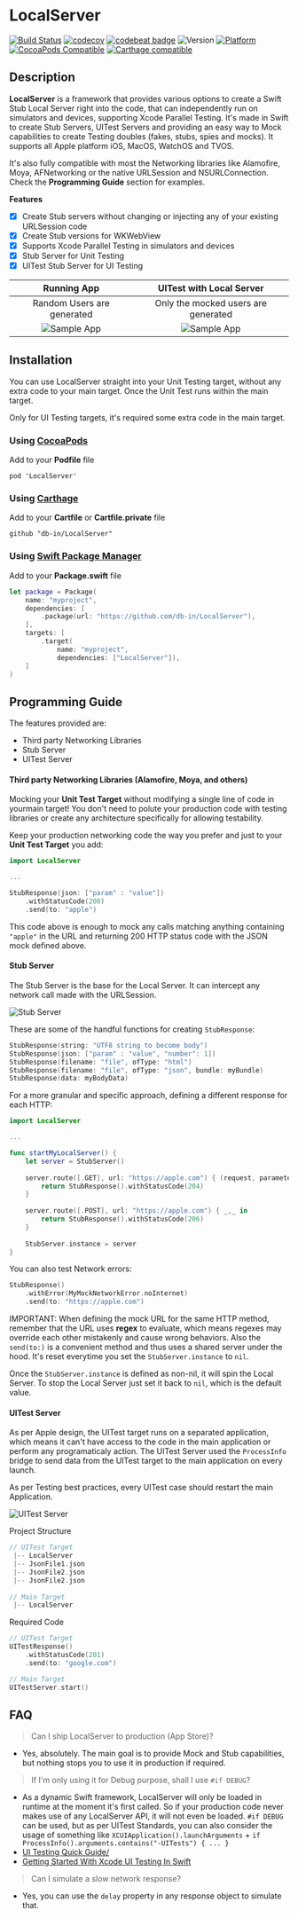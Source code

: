 # LocalServer

[![Build Status](https://travis-ci.org/db-in/LocalServer.svg?branch=master)](https://travis-ci.org/db-in/LocalServer)
[![codecov](https://codecov.io/gh/db-in/LocalServer/branch/master/graph/badge.svg)](https://codecov.io/gh/db-in/LocalServer)
[![codebeat badge](https://codebeat.co/badges/5563135f-7e49-4e66-aa44-b4f6fbb9b331)](https://codebeat.co/projects/github-com-db-in-localserver-master)
![Version](https://img.shields.io/badge/swift-5.0-red.svg)
[![Platform](https://img.shields.io/cocoapods/p/LocalServer.svg?style=flat)](https://db-in.github.io/LocalServer)
[![CocoaPods Compatible](https://img.shields.io/cocoapods/v/LocalServer.svg)](https://img.shields.io/cocoapods/v/LocalServer.svg)
[![Carthage compatible](https://img.shields.io/badge/Carthage-compatible-4BC51D.svg?style=flat)](https://github.com/Carthage/Carthage)

## Description
**LocalServer** is a framework that provides various options to create a Swift Stub Local Server right into the code, that can independently run on simulators and devices, supporting Xcode Parallel Testing. It's made in Swift to create Stub Servers, UITest Servers and providing an easy way to Mock capabilities to create Testing doubles (fakes, stubs, spies and mocks). It supports all Apple platform iOS, MacOS, WatchOS and TVOS.

It's also fully compatible with most the Networking libraries like Alamofire, Moya, AFNetworking or the native URLSession and NSURLConnection. Check the **Programming Guide** section for examples.

**Features**

- [x] Create Stub servers without changing or injecting any of your existing URLSession code
- [x] Create Stub versions for WKWebView
- [x] Supports Xcode Parallel Testing in simulators and devices
- [x] Stub Server for Unit Testing
- [x] UITest Stub Server for UI Testing

|Running App|UITest with Local Server|
|:---------:|:----------------------:|
|Random Users are generated|Only the mocked users are generated|
|![Sample App](./Resources/Sample.gif)|![Sample App](./Resources/SampleUITest.gif)|


## Installation

You can use LocalServer straight into your Unit Testing target, without any extra code to your main target. Once the Unit Test runs within the main target.

Only for UI Testing targets, it's required some extra code in the main target.

### Using [CocoaPods](https://cocoapods.org)

Add to your **Podfile** file

```
pod 'LocalServer'
```

### Using [Carthage](https://github.com/Carthage/Carthage)

Add to your **Cartfile** or **Cartfile.private** file

```
github "db-in/LocalServer"
```

### Using [Swift Package Manager](https://swift.org/package-manager)

Add to your **Package.swift** file

```swift
let package = Package(
    name: "myproject",
    dependencies: [
        .package(url: "https://github.com/db-in/LocalServer"),
    ],
    targets: [
        .target(
            name: "myproject",
            dependencies: ["LocalServer"]),
    ]
)
```

## Programming Guide
The features provided are:

- Third party Networking Libraries
- Stub Server
- UITest Server

#### Third party Networking Libraries (Alamofire, Moya, and others)

Mocking your **Unit Test Target** without modifying a single line of code in yourmain target! You don't need to polute your production code with testing libraries or create any architecture specifically for allowing testability.

Keep your production networking code the way you prefer and just to your **Unit Test Target** you add:

```swift
import LocalServer

...

StubResponse(json: ["param" : "value"])
    .withStatusCode(200)
    .send(to: "apple")
```

This code above is enough to mock any calls matching anything containing `"apple"` in the URL and returning 200 HTTP status code with the JSON mock defined above.

#### Stub Server
The Stub Server is the base for the Local Server. It can intercept any network call made with the URLSession.

![Stub Server](./Resources/StubServer.png)

These are some of the handful functions for creating `StubResponse`:

```swift
StubResponse(string: "UTF8 string to become body")
StubResponse(json: ["param" : "value", "number": 1])
StubResponse(filename: "file", ofType: "html")
StubResponse(filename: "file", ofType: "json", bundle: myBundle)
StubResponse(data: myBodyData)
```

For a more granular and specific approach, defining a different response for each HTTP:

```swift
import LocalServer

...

func startMyLocalServer() {
    let server = StubServer()
		
	server.route([.GET], url: "https://apple.com") { (request, parameters) -> StubResponse in
		return StubResponse().withStatusCode(204)
	}
	
	server.route([.POST], url: "https://apple.com") { _,_ in
		return StubResponse().withStatusCode(206)
	}
		
	StubServer.instance = server
}
```

You can also test Network errors:

```swift
StubResponse()
    .withError(MyMockNetworkError.noInternet)
    .send(to: "https://apple.com")
```

IMPORTANT: When defining the mock URL for the same HTTP method, remember that the URL uses **regex** to evaluate, which means regexes may override each other mistakenly and cause wrong behaviors.
Also the `send(to:)` is a convenient method and thus uses a shared server under the hood. It's reset everytime you set the `StubServer.instance` to `nil`. 

Once the `StubServer.instance` is defined as non-nil, it will spin the Local Server. To stop the Local Server just set it back to `nil`, which is the default value.

#### UITest Server
As per Apple design, the UITest target runs on a separated application, which means it can't have access to the code in the main application or perform any programaticaly action. The UITest Server used the `ProcessInfo` bridge to send data from the UITest target to the main application on every launch.

As per Testing best practices, every UITest case should restart the main Application.

![UITest Server](./Resources/UITestServer.png)

Project Structure

```swift
// UITest Target
 |-- LocalServer
 |-- JsonFile1.json
 |-- JsonFile2.json
 |-- JsonFile2.json
 
// Main Target
 |-- LocalServer
```

Required Code

```swift
// UITest Target
UITestResponse()
    .withStatusCode(201)
    .send(to: "google.com")

// Main Target
UITestServer.start() 
```

## FAQ
> Can I ship LocalServer to production (App Store)?

- Yes, absolutely. The main goal is to provide Mock and Stub capabilities, but nothing stops you to use it in production if required.

> If I'm only using it for Debug purpose, shall I use `#if DEBUG`?

- As a dynamic Swift framework, LocalServer will only be loaded in runtime at the moment it's first called. So if your production code never makes use of any LocalServer API, it will not even be loaded. `#if DEBUG` can be used, but as per UITest Standards, you can also consider the usage of something like `XCUIApplication().launchArguments` + `if ProcessInfo().arguments.contains("-UITests") { ... }`
- [UI Testing Quick Guide/](https://useyourloaf.com/blog/ui-testing-quick-guide)
- [Getting Started With Xcode UI Testing In Swift](https://www.swiftbysundell.com/posts/getting-started-with-xcode-ui-testing-in-swift)

> Can I simulate a slow network response?

- Yes, you can use the `delay` property in any response object to simulate that.
